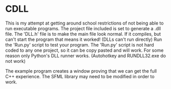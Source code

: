 # CDLL

This is my attempt at getting around school restrictions of not being able to run executable programs. The project file included is set to generate a .dll file. The 'DLL.h' file is to make the main file look normal. If it compiles, but can't start the program that means it worked! (DLLs can't run directly) Run the 'Run.py' script to test your program. The 'Run.py' script is not hard coded to any one project, so it can be copy pasted and will work. For some reason only Python's DLL runner works. (Autohotkey and RUNDLL32.exe do not work)

The example program creates a window proving that we can get the full C++ experience. The SFML library may need to be modified in order to work.
